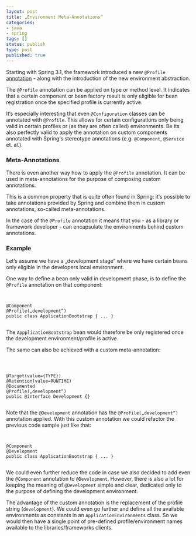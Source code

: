 ```yaml
---
layout: post
title: „Environment Meta-Annotations“
categories:
- java
- spring
tags: []
status: publish
type: post
published: true
---
```


Starting with Spring 3.1, the framework introduced a new `@Profile` [annotation](https://docs.spring.io/spring-framework/docs/current/javadoc-api/org/springframework/context/annotation/Profile.html) - along with the introduction of the new environment abstraction.

The `@Profile` annotation can be applied on type or method level. It indicates that a certain component or bean factory result is only eligible for bean registration once the specified profile is currently active. 

It‘s especially interesting that even `@Configuration` classes can be annotated with `@Profile`. This allows for certain configurations only being valid in certain profiles or (as they are often called) environments. Be its also perfectly valid to apply the annotation on custom components annotated with Spring‘s stereotype annotations (e.g. `@Component`, `@Service` et. al.). 

### Meta-Annotations

There is even another way how to apply the `@Profile` annotation. It can be used in meta-annotations for the purpose of composing custom annotations. 

This is a common property that is quite often found in Spring: it‘s possible to take annotations provided by Spring and combine them in custom annotations, so-called meta-annotations.

In the case of the `@Profile` annotation it means that you - as a library or framework developer - can encapsulate the environments behind custom annotations. 

### Example

Let‘s assume we have a „development stage“ where we have certain beans only eligible in the developers local environment. 

One way to define a bean only valid in development phase, is to define the `@Profile` annotation on that component:

<pre><code class=„language-java“>

@Component
@Profile(„development“)
public class ApplicationBootstrap { ... }

</code></pre>

The `AppplicationBootstrap` bean would therefore be only registered once the development environment/profile is active.

The same can also be achieved with a custom meta-annotation:

<pre><code class=„language-java“>


@Target(value={TYPE})
@Retention(value=RUNTIME)
@Documented
@Profile(„development“)
public @interface Development {}

</code></pre>

Note that the `@Development` annotation has the `@Profile(„development“)` annotation applied. With this custom annotation we could refactor the previous code sample just like that:

<pre><code class=„language-java“>

@Component
@Development
public class ApplicationBootstrap { ... }

</code></pre>

We could even further reduce the code in case we also decided to add even the `@Component` annotation to `@Development`. However, there is also a lot for keeping the meaning of `@Development` simple and clear, dedicated only to the purpose of defining the development environment. 

The advantage of the custom annotation is the replacement of the profile string (`development`). We could even go further and define all the available environments as constants in an `ApplicationEnvironments` class. So we would then have a single point of pre-defined profile/environment names available to the libraries/frameworks clients.
